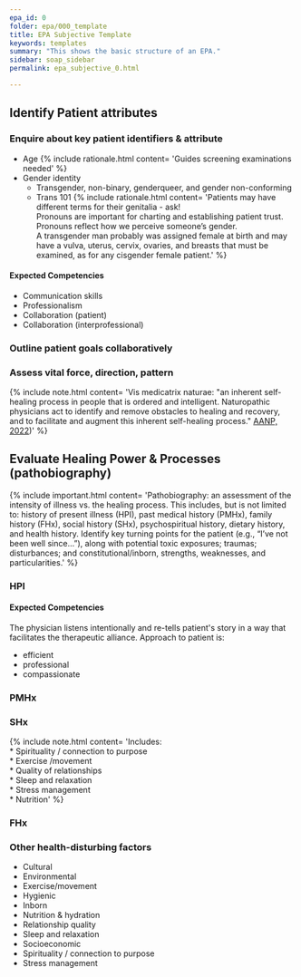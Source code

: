 ```yaml
---
epa_id: 0
folder: epa/000_template
title: EPA Subjective Template
keywords: templates
summary: "This shows the basic structure of an EPA."
sidebar: soap_sidebar
permalink: epa_subjective_0.html

---
```


## Identify Patient attributes

### Enquire about key patient identifiers & attribute
- Age
  {% include rationale.html content= 'Guides screening examinations needed' %}
- Gender identity
  - Transgender, non-binary, genderqueer, and gender non-conforming 
  - Trans 101
  {% include rationale.html content= 'Patients may have different terms for their genitalia - ask!<br>Pronouns are important for charting and establishing patient trust. Pronouns reflect how we perceive someone’s gender.<br>A transgender man probably was assigned female at birth and may have a vulva, uterus, cervix, ovaries, and breasts that must be examined, as for any cisgender female patient.' %}

#### Expected Competencies
  - Communication skills
  - Professionalism 
  - Collaboration (patient)
  - Collaboration (interprofessional)

### Outline patient goals collaboratively

### Assess vital force, direction, pattern
 {% include note.html content= 'Vis medicatrix naturae: "an inherent self-healing process in people that is ordered and intelligent. Naturopathic physicians act to identify and remove obstacles to healing and recovery, and to facilitate and augment this inherent self-healing process." [AANP, 2022](https://naturopathic.org/page/PrinciplesNaturopathicMedicine?&hhsearchterms=%22vis+and+medicatrix+and+naturae%22))' %}

## Evaluate Healing Power & Processes (pathobiography)
 {% include important.html content= 'Pathobiography: an assessment of the intensity of illness vs. the healing process. This includes, but is not limited to: history of present illness (HPI), past medical history (PMHx), family history (FHx), social history (SHx), psychospiritual history, dietary history, and  health history. Identify key turning points for the patient (e.g., “I’ve  not  been well since…”), along with potential toxic exposures; traumas; disturbances; and constitutional/inborn, strengths, weaknesses, and particularities.' %}

### HPI

#### Expected Competencies
The physician listens intentionally and re-tells patient's story in a way that facilitates the therapeutic alliance. Approach to patient is:
  - efficient
  - professional
  - compassionate

### PMHx

### SHx
 {% include note.html content= 'Includes:<br>* Spirituality / connection to purpose<br> * Exercise /movement<br> * Quality of relationships<br> * Sleep and relaxation<br> * Stress management<br> * Nutrition' %}


### FHx

### Other health-disturbing factors
- Cultural
- Environmental
- Exercise/movement
- Hygienic
- Inborn
- Nutrition & hydration
- Relationship quality
- Sleep and relaxation
- Socioeconomic
- Spirituality / connection to purpose
- Stress management
